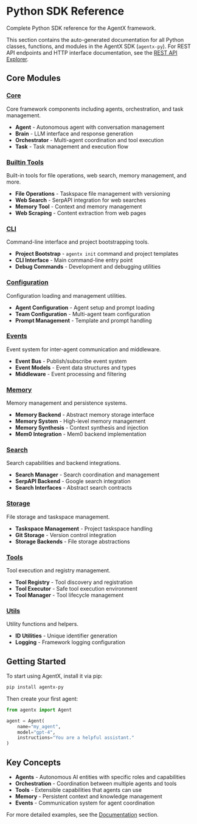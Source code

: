 # Python SDK Reference

Complete Python SDK reference for the AgentX framework.

This section contains the auto-generated documentation for all Python classes, functions, and modules in the AgentX SDK (`agentx-py`). For REST API endpoints and HTTP interface documentation, see the [REST API Explorer](/api-explorer).

## Core Modules

### [Core](/api/core)
Core framework components including agents, orchestration, and task management.

- **Agent** - Autonomous agent with conversation management
- **Brain** - LLM interface and response generation
- **Orchestrator** - Multi-agent coordination and tool execution
- **Task** - Task management and execution flow

### [Builtin Tools](/api/builtin_tools)
Built-in tools for file operations, web search, memory management, and more.

- **File Operations** - Taskspace file management with versioning
- **Web Search** - SerpAPI integration for web searches
- **Memory Tool** - Context and memory management
- **Web Scraping** - Content extraction from web pages

### [CLI](/api/cli)
Command-line interface and project bootstrapping tools.

- **Project Bootstrap** - `agentx init` command and project templates
- **CLI Interface** - Main command-line entry point
- **Debug Commands** - Development and debugging utilities

### [Configuration](/api/config)
Configuration loading and management utilities.

- **Agent Configuration** - Agent setup and prompt loading
- **Team Configuration** - Multi-agent team configuration
- **Prompt Management** - Template and prompt handling

### [Events](/api/event)
Event system for inter-agent communication and middleware.

- **Event Bus** - Publish/subscribe event system
- **Event Models** - Event data structures and types
- **Middleware** - Event processing and filtering

### [Memory](/api/memory)
Memory management and persistence systems.

- **Memory Backend** - Abstract memory storage interface
- **Memory System** - High-level memory management
- **Memory Synthesis** - Context synthesis and injection
- **Mem0 Integration** - Mem0 backend implementation

### [Search](/api/search)
Search capabilities and backend integrations.

- **Search Manager** - Search coordination and management
- **SerpAPI Backend** - Google search integration
- **Search Interfaces** - Abstract search contracts

### [Storage](/api/storage)
File storage and taskspace management.

- **Taskspace Management** - Project taskspace handling
- **Git Storage** - Version control integration
- **Storage Backends** - File storage abstractions

### [Tools](/api/tool)
Tool execution and registry management.

- **Tool Registry** - Tool discovery and registration
- **Tool Executor** - Safe tool execution environment
- **Tool Manager** - Tool lifecycle management

### [Utils](/api/utils)
Utility functions and helpers.

- **ID Utilities** - Unique identifier generation
- **Logging** - Framework logging configuration

## Getting Started

To start using AgentX, install it via pip:

```bash
pip install agentx-py
```

Then create your first agent:

```python
from agentx import Agent

agent = Agent(
    name="my_agent",
    model="gpt-4",
    instructions="You are a helpful assistant."
)
```

## Key Concepts

- **Agents** - Autonomous AI entities with specific roles and capabilities
- **Orchestration** - Coordination between multiple agents and tools
- **Tools** - Extensible capabilities that agents can use
- **Memory** - Persistent context and knowledge management
- **Events** - Communication system for agent coordination

For more detailed examples, see the [Documentation](/docs) section.
